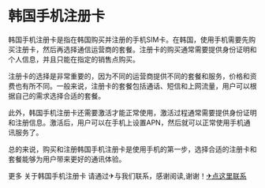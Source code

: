 # 韩国手机注册卡

韩国手机注册卡是指在韩国购买并注册的手机SIM卡。在韩国，使用手机需要先购买注册卡，然后再选择通信运营商的套餐。注册卡的购买通常需要提供身份证明和个人信息，并且只能在指定的销售点购买。

注册卡的选择是非常重要的，因为不同的运营商提供不同的套餐和服务，价格和资费也有所不同。一般来说，注册卡的套餐包括通话、短信和上网流量，用户可以根据自己的需求选择合适的套餐。

此外，韩国手机注册卡还需要激活才能正常使用，激活过程通常需要提供身份证明和注册信息。激活后，用户可以在手机上设置APN，然后就可以正常使用手机通讯服务了。

总的来说，购买和注册韩国手机注册卡是使用手机的第一步，选择合适的注册卡和套餐能够为用户带来更好的通讯体验。

更多 关于韩国手机注册卡 请通过✈与我们联系，感谢阅读,谢谢！[✈点这里联系](https://1.k02.cc)